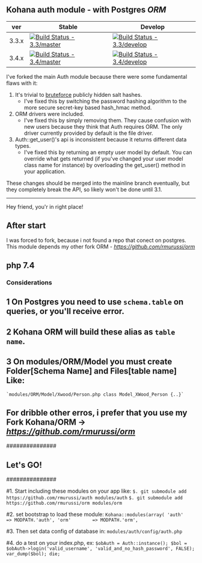 Kohana auth module - with Postgres *ORM*
---
| ver   | Stable                                                                                                                       | Develop                                                                                                                        |
|-------|------------------------------------------------------------------------------------------------------------------------------|--------------------------------------------------------------------------------------------------------------------------------|
| 3.3.x | [![Build Status - 3.3/master](https://travis-ci.org/kohana/auth.svg?branch=3.3%2Fmaster)](https://travis-ci.org/kohana/auth) | [![Build Status - 3.3/develop](https://travis-ci.org/kohana/auth.svg?branch=3.3%2Fdevelop)](https://travis-ci.org/kohana/auth) |
| 3.4.x | [![Build Status - 3.4/master](https://travis-ci.org/kohana/auth.svg?branch=3.4%2Fmaster)](https://travis-ci.org/kohana/auth) | [![Build Status - 3.4/develop](https://travis-ci.org/kohana/auth.svg?branch=3.4%2Fdevelop)](https://travis-ci.org/kohana/auth) |

I've forked the main Auth module because there were some fundamental flaws with it:

 1. It's trivial to [bruteforce](http://dev.kohanaframework.org/issues/3163) publicly hidden salt hashes.
    - I've fixed this by switching the password hashing algorithm to the more secure secret-key based hash_hmac method.
 2. ORM drivers were included.
    - I've fixed this by simply removing them. They cause confusion with new users because they think that Auth requires ORM. The only driver currently provided by default is the file driver.
 3. Auth::get_user()'s api is inconsistent because it returns different data types.
    - I've fixed this by returning an empty user model by default. You can override what gets returned (if you've changed your user model class name for instance) by overloading the get_user() method in your application.

These changes should be merged into the mainline branch eventually, but they completely break the API, so likely won't be done until 3.1.

------------------------------------------------------------------
Hey friend, you'r in right place!
## After start ##
I was forced to fork, because i not found a repo that conect on postgres.
This module depends my other fork ORM - *https://github.com/rmurussi/orm*

## php 7.4

### Considerations
## 1 On Postgres you need to use `schema.table` on queries, or you'll receive error.
## 2 Kohana ORM will build these alias as `table name`.
## 3 On modules/ORM/Model you must create Folder[Schema Name] and Files[table name] Like:
	`modules/ORM/Model/Xwood/Person.php class Model_XWood_Person {..}`

## For dribble other erros, i prefer that you use my Fork Kohana/ORM -> *https://github.com/rmurussi/orm*

###############
## Let's GO! ##
###############

#1. Start including these modules on your app like:
`$. git submodule add https://github.com/rmurussi/auth modules/auth`
`$. git submodule add https://github.com/rmurussi/orm modules/orm`

#2. set bootstrap to load these module:
	`Kohana::modules(array(
		'auth'       => MODPATH.'auth',
		'orm'        => MODPATH.'orm',`

#3. Then set data config of database in: `modules/auth/config/auth.php`

#4. do a test on your index.php, ex:
	`$obAuth = Auth::instance();
	$bol = $obAuth->login('valid_username', 'valid_and_no_hash_password', FALSE);
	var_dump($bol);
	die;`